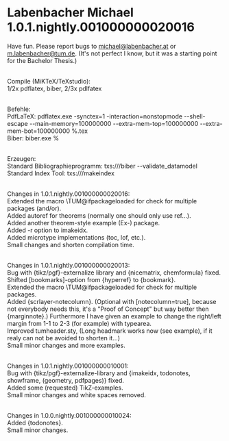 # Labenbacher Michael 1.0.1.nightly.001000000020016
Have fun. Please report bugs to michael@labenbacher.at or m.labenbacher@tum.de. (It's not perfect I know, but it was a starting point for the Bachelor Thesis.)<br /><br />

Compile (MiKTeX/TeXstudio):<br />
1/2x pdflatex, biber, 2/3x pdlfatex<br /><br />

Befehle:<br />
PdfLaTeX: pdflatex.exe -synctex=1 -interaction=nonstopmode --shell-escape --main-memory=100000000 --extra-mem-top=100000000 --extra-mem-bot=100000000 %.tex<br />
Biber: biber.exe %<br /><br />

Erzeugen:<br />
Standard Bibliographieprogramm: txs:///biber --validate_datamodel<br />
Standard Index Tool: txs:///makeindex<br /><br />

Changes in 1.0.1.nightly.001000000020016:<br />
Extended the macro \TUM@ifpackageloaded for check for multiple packages (and/or).<br />
Added autoref for theorems (normally one should only use ref...).<br />
Added another theorem-style example (Ex-) package.<br />
Added -r option to imakeidx.<br />
Added microtype implementations (toc, lof, etc.).<br />
Small changes and shorten compilation time.<br /><br />

Changes in 1.0.1.nightly.001000000020013:<br />
Bug with {tikz/pgf}-externalize library and {nicematrix, chemformula} fixed.<br />
Shifted [bookmarks]-option from {hyperref} to {bookmark}.<br />
Extended the macro \TUM@ifpackageloaded for check for multiple packages.<br />
Added {scrlayer-notecolumn}. (Optional with [notecolumn=true], because not everybody needs this, it's a "Proof of Concept" but way better then {marginnote}.) Furthermore I have given an example to change the right/left margin from 1-1 to 2-3 (for example) with typearea.<br />
Improved tumheader.sty, (Long headmark works now (see example), if it realy can not be avoided to shorten it...)<br />
Small minor changes and more examples.<br /><br />

Changes in 1.0.1.nightly.001000000010001:<br />
Bug with {tikz/pgf}-externalize-library and {imakeidx, todonotes, showframe, (geometry, pdfpages)} fixed.<br />
Added some (requested) TikZ-examples.<br />
Small minor changes and white spaces removed.<br /><br />

Changes in 1.0.0.nightly.001000000010024:<br />
Added {todonotes}.<br />
Small minor changes.